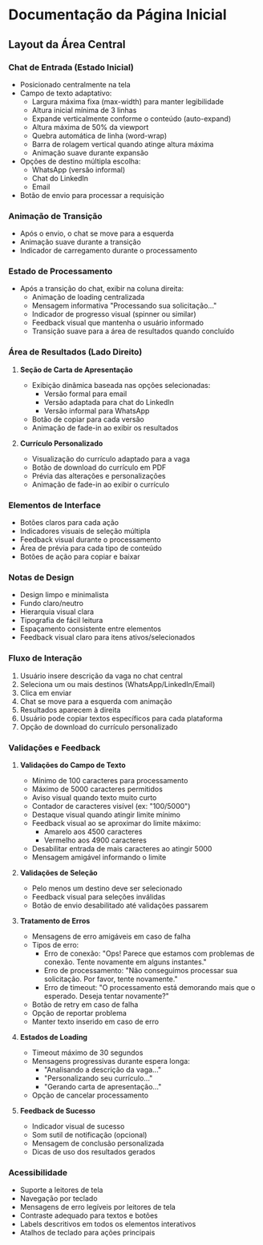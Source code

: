 # Documentação da Página Inicial

## Layout da Área Central

### Chat de Entrada (Estado Inicial)
- Posicionado centralmente na tela
- Campo de texto adaptativo:
  - Largura máxima fixa (max-width) para manter legibilidade
  - Altura inicial mínima de 3 linhas
  - Expande verticalmente conforme o conteúdo (auto-expand)
  - Altura máxima de 50% da viewport
  - Quebra automática de linha (word-wrap)
  - Barra de rolagem vertical quando atinge altura máxima
  - Animação suave durante expansão
- Opções de destino múltipla escolha:
  - WhatsApp (versão informal)
  - Chat do LinkedIn
  - Email
- Botão de envio para processar a requisição

### Animação de Transição
- Após o envio, o chat se move para a esquerda
- Animação suave durante a transição
- Indicador de carregamento durante o processamento

### Estado de Processamento
- Após a transição do chat, exibir na coluna direita:
  - Animação de loading centralizada
  - Mensagem informativa "Processando sua solicitação..."
  - Indicador de progresso visual (spinner ou similar)
  - Feedback visual que mantenha o usuário informado
  - Transição suave para a área de resultados quando concluído

### Área de Resultados (Lado Direito)
1. **Seção de Carta de Apresentação**
   - Exibição dinâmica baseada nas opções selecionadas:
     - Versão formal para email
     - Versão adaptada para chat do LinkedIn
     - Versão informal para WhatsApp
   - Botão de copiar para cada versão
   - Animação de fade-in ao exibir os resultados

2. **Currículo Personalizado**
   - Visualização do currículo adaptado para a vaga
   - Botão de download do currículo em PDF
   - Prévia das alterações e personalizações
   - Animação de fade-in ao exibir o currículo

### Elementos de Interface
- Botões claros para cada ação
- Indicadores visuais de seleção múltipla
- Feedback visual durante o processamento
- Área de prévia para cada tipo de conteúdo
- Botões de ação para copiar e baixar

### Notas de Design
- Design limpo e minimalista
- Fundo claro/neutro
- Hierarquia visual clara
- Tipografia de fácil leitura
- Espaçamento consistente entre elementos
- Feedback visual claro para itens ativos/selecionados

### Fluxo de Interação
1. Usuário insere descrição da vaga no chat central
2. Seleciona um ou mais destinos (WhatsApp/LinkedIn/Email)
3. Clica em enviar
4. Chat se move para a esquerda com animação
5. Resultados aparecem à direita
6. Usuário pode copiar textos específicos para cada plataforma
7. Opção de download do currículo personalizado

### Validações e Feedback
1. **Validações do Campo de Texto**
   - Mínimo de 100 caracteres para processamento
   - Máximo de 5000 caracteres permitidos
   - Aviso visual quando texto muito curto
   - Contador de caracteres visível (ex: "100/5000")
   - Destaque visual quando atingir limite mínimo
   - Feedback visual ao se aproximar do limite máximo:
     - Amarelo aos 4500 caracteres
     - Vermelho aos 4900 caracteres
   - Desabilitar entrada de mais caracteres ao atingir 5000
   - Mensagem amigável informando o limite

2. **Validações de Seleção**
   - Pelo menos um destino deve ser selecionado
   - Feedback visual para seleções inválidas
   - Botão de envio desabilitado até validações passarem

3. **Tratamento de Erros**
   - Mensagens de erro amigáveis em caso de falha
   - Tipos de erro:
     - Erro de conexão: "Ops! Parece que estamos com problemas de conexão. Tente novamente em alguns instantes."
     - Erro de processamento: "Não conseguimos processar sua solicitação. Por favor, tente novamente."
     - Erro de timeout: "O processamento está demorando mais que o esperado. Deseja tentar novamente?"
   - Botão de retry em caso de falha
   - Opção de reportar problema
   - Manter texto inserido em caso de erro

4. **Estados de Loading**
   - Timeout máximo de 30 segundos
   - Mensagens progressivas durante espera longa:
     - "Analisando a descrição da vaga..."
     - "Personalizando seu currículo..."
     - "Gerando carta de apresentação..."
   - Opção de cancelar processamento

5. **Feedback de Sucesso**
   - Indicador visual de sucesso
   - Som sutil de notificação (opcional)
   - Mensagem de conclusão personalizada
   - Dicas de uso dos resultados gerados

### Acessibilidade
- Suporte a leitores de tela
- Navegação por teclado
- Mensagens de erro legíveis por leitores de tela
- Contraste adequado para textos e botões
- Labels descritivos em todos os elementos interativos
- Atalhos de teclado para ações principais
